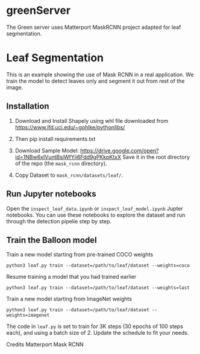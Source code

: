 # greenServer
The Green server uses Matterport MaskRCNN project adapted for leaf segmentation.

# Leaf Segmentation

This is an example showing the use of Mask RCNN in a real application.
We train the model to detect leaves only and segment it out from rest of the image.


## Installation

1. Download and Install Shapely using whl file downloaded from
https://www.lfd.uci.edu/~gohlke/pythonlibs/

2. Then pip install requirements.txt

3. Download Sample Model: https://drive.google.com/open?id=1NBw6xIVuntBsjWfYji6Fdd9gPKkpKtxX Save it in the root directory of the repo (the `mask_rcnn` directory).
4. Copy Dataset to `mask_rcnn/datasets/leaf/`.

## Run Jupyter notebooks
Open the `inspect_leaf_data.ipynb` or `inspect_leaf_model.ipynb` Jupter notebooks. You can use these notebooks to explore the dataset and run through the detection pipelie step by step.

## Train the Balloon model

Train a new model starting from pre-trained COCO weights
```
python3 leaf.py train --dataset=/path/to/leaf/dataset --weights=coco
```

Resume training a model that you had trained earlier
```
python3 leaf.py train --dataset=/path/to/leaf/dataset --weights=last
```

Train a new model starting from ImageNet weights
```
python3 leaf.py train --dataset=/path/to/leaf/dataset --weights=imagenet
```

The code in `leaf.py` is set to train for 3K steps (30 epochs of 100 steps each), and using a batch size of 2. 
Update the schedule to fit your needs.

Credits
Matterport Mask RCNN
